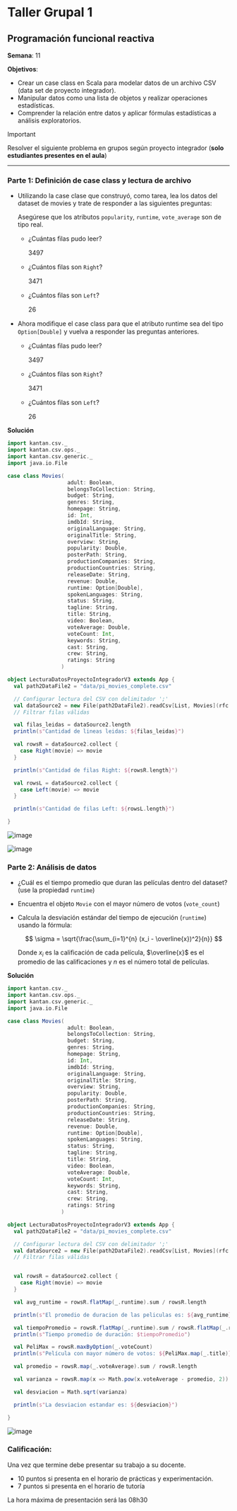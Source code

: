 # Taller Grupal  1
## Programación funcional reactiva

**Semana**: 11

**Objetivos**:

- Crear un case class en Scala para modelar datos de un archivo CSV (data set de proyecto integrador).
- Manipular datos como una lista de objetos y realizar operaciones estadísticas.
- Comprender la relación entre datos y aplicar fórmulas estadísticas a análisis exploratorios.

> [!IMPORTANT]
> Resolver el siguiente problema en grupos según proyecto integrador (**solo estudiantes presentes en el aula**)

***



### Parte 1: Definición de case class y lectura de archivo

- Utilizando la case clase que construyó, como tarea, lea los datos del dataset de movies y trate de responder a las siguientes preguntas:

  Asegúrese que los atributos `popularity`, `runtime`, `vote_average` son de tipo real.

  - ¿Cuántas ﬁlas pudo leer?

    3497
  - ¿Cuántos ﬁlas son `Right`?

    3471
  - ¿Cuántos ﬁlas son `Left`?
 
    26

- Ahora modiﬁque el case class para que el atributo runtime sea del tipo
`Option[Double]` y vuelva a responder las preguntas anteriores.
  - ¿Cuántas ﬁlas pudo leer?

    3497
  - ¿Cuántos ﬁlas son `Right`?

    3471
  - ¿Cuántos ﬁlas son `Left`?

    26

**Solución**

```Scala
import kantan.csv._
import kantan.csv.ops._
import kantan.csv.generic._
import java.io.File

case class Movies(
                   adult: Boolean,
                   belongsToCollection: String,
                   budget: String,
                   genres: String,
                   homepage: String,
                   id: Int,
                   imdbId: String,
                   originalLanguage: String,
                   originalTitle: String,
                   overview: String,
                   popularity: Double,
                   posterPath: String,
                   productionCompanies: String,
                   productionCountries: String,
                   releaseDate: String,
                   revenue: Double,
                   runtime: Option[Double],
                   spokenLanguages: String,
                   status: String,
                   tagline: String,
                   title: String,
                   video: Boolean,
                   voteAverage: Double,
                   voteCount: Int,
                   keywords: String,
                   cast: String,
                   crew: String,
                   ratings: String
                 )

object LecturaDatosProyectoIntegradorV3 extends App {
  val path2DataFile2 = "data/pi_movies_complete.csv"

  // Configurar lectura del CSV con delimitador ';'
  val dataSource2 = new File(path2DataFile2).readCsv[List, Movies](rfc.withHeader.withCellSeparator(';'))
  // Filtrar filas válidas

  val filas_leidas = dataSource2.length
  println(s"Cantidad de lineas leidas: ${filas_leidas}")

  val rowsR = dataSource2.collect {
    case Right(movie) => movie
  }

  println(s"Cantidad de filas Right: ${rowsR.length}")

  val rowsL = dataSource2.collect {
    case Left(movie) => movie
  }

  println(s"Cantidad de filas Left: ${rowsL.length}")

}

```

![image](https://github.com/user-attachments/assets/ab0467c8-d859-4bc4-ad6d-300c86bfd433)

![image](https://github.com/user-attachments/assets/4a5e382c-c86b-4c70-8c44-440d37e914ee)


### Parte 2: Análisis de datos

- ¿Cuál es el tiempo promedio que duran las películas dentro del dataset? (use la propiedad `runtime`)
- Encuentra el objeto `Movie` con el mayor número de votos (`vote_count`)
- Calcula la desviación estándar del tiempo de ejecución (`runtime`) usando la fórmula:

  $$
  \sigma = \sqrt{\frac{\sum_{i=1}^{n} (x_i - \overline{x})^2}{n}}
  $$

  Donde $x_i$ es la calificación de cada película, $\overline{x}$ es el promedio de las calificaciones y $n$ es el número total de películas.

**Solución**

```Scala
import kantan.csv._
import kantan.csv.ops._
import kantan.csv.generic._
import java.io.File

case class Movies(
                   adult: Boolean,
                   belongsToCollection: String,
                   budget: String,
                   genres: String,
                   homepage: String,
                   id: Int,
                   imdbId: String,
                   originalLanguage: String,
                   originalTitle: String,
                   overview: String,
                   popularity: Double,
                   posterPath: String,
                   productionCompanies: String,
                   productionCountries: String,
                   releaseDate: String,
                   revenue: Double,
                   runtime: Option[Double],
                   spokenLanguages: String,
                   status: String,
                   tagline: String,
                   title: String,
                   video: Boolean,
                   voteAverage: Double,
                   voteCount: Int,
                   keywords: String,
                   cast: String,
                   crew: String,
                   ratings: String
                 )

object LecturaDatosProyectoIntegradorV3 extends App {
  val path2DataFile2 = "data/pi_movies_complete.csv"

  // Configurar lectura del CSV con delimitador ';'
  val dataSource2 = new File(path2DataFile2).readCsv[List, Movies](rfc.withHeader.withCellSeparator(';'))
  // Filtrar filas válidas


  val rowsR = dataSource2.collect {
    case Right(movie) => movie
  }

  val avg_runtime = rowsR.flatMap(_.runtime).sum / rowsR.length

  println(s"El promedio de duracion de las peliculas es: ${avg_runtime}")

  val tiempoPromedio = rowsR.flatMap(_.runtime).sum / rowsR.flatMap(_.runtime).size
  println(s"Tiempo promedio de duración: $tiempoPromedio")

  val PeliMax = rowsR.maxByOption(_.voteCount)
  println(s"Película con mayor número de votos: ${PeliMax.map(_.title)}")

  val promedio = rowsR.map(_.voteAverage).sum / rowsR.length

  val varianza = rowsR.map(x => Math.pow(x.voteAverage - promedio, 2)).sum / rowsR.length

  val desviacion = Math.sqrt(varianza)

  println(s"La desviacion estandar es: ${desviacion}")

}

```

![image](https://github.com/user-attachments/assets/11270f77-2d75-46bf-bf28-c27be1588411)



### Calificación:

Una vez que termine debe presentar su trabajo a su docente.

- 10 puntos si presenta en el horario de prácticas y experimentación.
- 7 puntos si presenta en el horario de tutoría

La hora máxima de presentación será las 08h30
